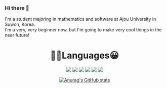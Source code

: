### Hi there 👋
I'm a student majoring in mathematics and software at Ajou University in Suwon, Korea.<br>
I'm a very, very beginner now, but I'm going to make very cool things in the near future!

<div align="center">
  <h1>👨‍💻Languages😀</h1>
  <img src="https://img.shields.io/badge/HTML5-E34F26?style=flat&logo=HTML5&logoColor=white" />
	<img src="https://img.shields.io/badge/CSS3-1572B6?style=flat&logo=CSS3&logoColor=white" />
  <img src="https://img.shields.io/badge/JavaScript-F7DF1E?style=flat&logo=JavaScript&logoColor=white" />
  <img src="https://img.shields.io/badge/-00599C?style=flat&logo=C&logoColor=white"/>
  <img src="https://img.shields.io/badge/Java-2F2625?style=flat&logo=CoffeeScript&logoColor=white"/>
  <img src="https://img.shields.io/badge/PostgreSQL-4169E1?style=flat&logo=PostgreSQL&logoColor=white"/>
  
  
  
  [![Anurag's GitHub stats](https://github-readme-stats.vercel.app/api?username=wooshanghyeon&count_private=true&show_icons=true&theme=onedark)](https://github.com/anuraghazra/github-readme-stats)
</div>



<!--
**WooShangHyeon/WooShangHyeon** is a ✨ _special_ ✨ repository because its `README.md` (this file) appears on your GitHub profile.

Here are some ideas to get you started:

- 🔭 I’m currently working on ...
- 🌱 I’m currently learning ...
- 👯 I’m looking to collaborate on ...
- 🤔 I’m looking for help with ...
- 💬 Ask me about ...
- 📫 How to reach me: ...
- 😄 Pronouns: ...
- ⚡ Fun fact: ...
-->
